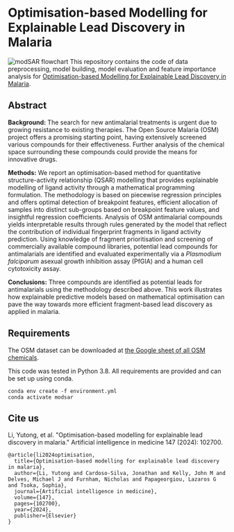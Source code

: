 # Optimisation-based Modelling for Explainable Lead Discovery in Malaria
![modSAR flowchart](flowchart.png)
This repository contains the code of data preprocessing, model building, model evaluation and feature importance analysis for [Optimisation-based Modelling for Explainable Lead Discovery in Malaria](). 
## Abstract
**Background:** The search for new antimalarial treatments is urgent due to growing resistance to existing therapies. The Open Source Malaria (OSM) project offers a promising starting point, having extensively screened various compounds for their effectiveness. Further analysis of the chemical space surrounding these compounds could provide the means for innovative drugs.

**Methods:**  We report an optimisation-based method for quantitative structure-activity relationship (QSAR) modelling that provides explainable modelling of ligand activity through a mathematical programming formulation. The methodology is based on piecewise regression principles and offers optimal detection of breakpoint features, efficient allocation of samples into distinct sub-groups based on breakpoint feature values, and insightful regression coefficients. Analysis of OSM antimalarial compounds yields interpretable results through rules generated by the model that reflect the contribution of individual fingerprint fragments in ligand activity prediction. Using knowledge of fragment prioritisation and screening of commercially available compound libraries, potential lead compounds for antimalarials are identified and evaluated experimentally via a *Plasmodium falciparum* asexual growth inhibition assay (PfGIA) and a human cell cytotoxicity assay.

**Conclusions:** Three compounds are identified as potential leads for antimalarials using the methodology described above. This work illustrates how explainable predictive models based on mathematical optimisation can pave the way towards more efficient fragment-based lead discovery as applied in malaria.
## Requirements
The OSM dataset can be downloaded at [the Google sheet of all OSM chemicals](https://docs.google.com/spreadsheets/d/1Rvy6OiM291d1GN_cyT6eSw_C3lSuJ1jaR7AJa8hgGsc/edit#gid=510297618).

This code was tested in Python 3.8. All requirements are provided and can be set up using conda.
```
conda env create -f environment.yml
conda activate modsar
```
## Cite us
Li, Yutong, et al. "Optimisation-based modelling for explainable lead discovery in malaria." Artificial intelligence in medicine 147 (2024): 102700.

```
@article{li2024optimisation,
  title={Optimisation-based modelling for explainable lead discovery in malaria},
  author={Li, Yutong and Cardoso-Silva, Jonathan and Kelly, John M and Delves, Michael J and Furnham, Nicholas and Papageorgiou, Lazaros G and Tsoka, Sophia},
  journal={Artificial intelligence in medicine},
  volume={147},
  pages={102700},
  year={2024},
  publisher={Elsevier}
}
```
